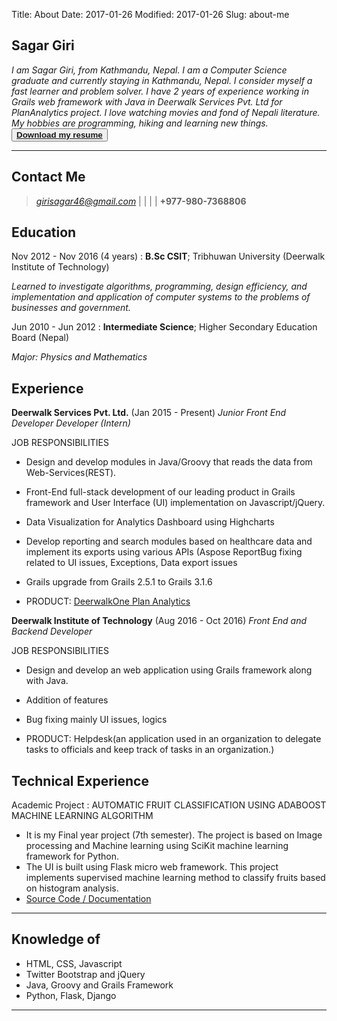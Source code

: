 Title: About
Date: 2017-01-26
Modified: 2017-01-26
Slug: about-me

Sagar Giri
------------

*I am Sagar Giri, from Kathmandu, Nepal. I am a Computer Science graduate and currently staying in Kathmandu, Nepal. I consider myself a fast learner and problem solver. I have 2 years of experience working in Grails web framework with Java in Deerwalk Services Pvt. Ltd for PlanAnalytics project. I love watching movies and fond of Nepali literature. My hobbies are programming, hiking and learning new things.*
<button>**[Download my resume](https://ia601509.us.archive.org/7/items/cv_Sagar_2017/cv_Sagar_2016.pdf)**</button>

----

Contact Me
----------

> *girisagar46@gmail.com* | <a href="https://facebook.com/girisagar46" target="_blank"><i class="fa fa-facebook-square fa-1x" aria-hidden="true"></i></a> | <a href="https://twitter.com/sagargiri46" target="_blank"><i class="fa fa-twitter-square fa-1x" aria-hidden="true"></i></a> |  <a href="https://github.com/girisagar46" target="_blank"><i class="fa fa-github-square fa-1x" aria-hidden="true"></i></a> | **+977-980-7368806** 


Education
---------

Nov 2012 - Nov 2016 (4 years)
:   **B.Sc CSIT**; Tribhuwan University (Deerwalk Institute of Technology)

   *Learned to investigate algorithms, programming, design efficiency, and implementation and application of computer systems to the problems of businesses and government.*

Jun 2010 - Jun 2012
:   **Intermediate Science**; Higher Secondary Education Board (Nepal)

   *Major: Physics and Mathematics*

Experience
----------

**Deerwalk Services Pvt. Ltd.** (Jan 2015 - Present)
*Junior Front End Developer Developer (Intern)*
        
JOB RESPONSIBILITIES

* Design and develop modules in Java/Groovy that reads the data from Web-Services(REST).

* Front-End full-stack development of our leading product in Grails framework and User Interface (UI) implementation on Javascript/jQuery.

* Data Visualization for Analytics Dashboard using Highcharts

* Develop reporting and search modules based on healthcare data and implement its exports using various APIs (Aspose ReportBug fixing related to UI issues, Exceptions, Data export issues

* Grails upgrade from Grails 2.5.1 to Grails 3.1.6

* PRODUCT: <a href="http://deerwalk.com/product/plan-analytics" target="_blank">DeerwalkOne Plan Analytics</a>

**Deerwalk Institute of Technology** (Aug 2016 - Oct 2016)
*Front End and Backend Developer*

JOB RESPONSIBILITIES

* Design and develop an web application using Grails framework along with Java.

* Addition of features

* Bug fixing mainly UI issues, logics

* PRODUCT: Helpdesk(an application used in an organization to delegate tasks to officials and keep track of tasks in an organization.)

Technical Experience
--------------------

Academic Project
:   AUTOMATIC FRUIT CLASSIFICATION USING ADABOOST MACHINE LEARNING ALGORITHM

   * It is my Final year project (7th semester). The project is based on Image processing and Machine learning using SciKit machine learning framework for Python.
   * The UI is built using Flask micro web framework. This project implements supervised machine learning method to classify fruits based on histogram analysis.
   * [Source Code / Documentation](https://github.com/girisagar46/FYPFruitClassifier)

<!--
Open Source
:   List open source contributions here, perhaps placing emphasis on
    the project names, for example the **Linux Kernel**, where you
    implemented multithreading over a long weekend, or **node.js**
    (with [link](http://nodejs.org)) which was actually totally
    your idea...

Programming Languages
:   **first-lang:** Here, we have an itemization, where we only want
    to add descriptions to the first few items, but still want to
    mention some others together at the end. A format that works well
    here is a description list where the first few items have their
    first word emphasized, and the last item contains the final few
    emphasized terms. Notice the reasonably nice page break in the pdf
    version, which wouldn't happen if we generated the pdf via html.

:   **second-lang:** Description of your experience with second-lang,
    perhaps again including a [link] [ref], this time placing the url
    reference elsewhere in the document to reduce clutter (see source
    file). 

:   **obscure-but-impressive-lang:** We both know this one's pushing
    it.

:   Basic knowledge of **C**, **x86 assembly**, **forth**, **Common Lisp**

[ref]: https://github.com/githubuser/superlongprojectname

Extra Section, Call it Whatever You Want
----------------------------------------

* Human Languages:

     * English (native speaker)
     * ???
     * This is what a nested list looks like.

* Random tidbit

* Other sort of impressive-sounding thing you did
----
-->
---
## Knowledge of

* HTML, CSS, Javascript
* Twitter Bootstrap and jQuery
* Java, Groovy and Grails Framework
* Python, Flask, Django

---